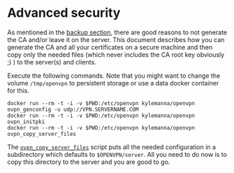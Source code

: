 # Advanced security

As mentioned in the [backup section](/docs/backup.md), there are good reasons to not generate the CA and/or leave it on the server. This document describes how you can generate the CA and all your certificates on a secure machine and then copy only the needed files (which never includes the CA root key obviously ;) ) to the server(s) and clients.

Execute the following commands. Note that you might want to change the volume `/tmp/openvpn` to persistent storage or use a data docker container for this.

    docker run --rm -t -i -v $PWD:/etc/openvpn kylemanna/openvpn ovpn_genconfig -u udp://VPN.SERVERNAME.COM
    docker run --rm -t -i -v $PWD:/etc/openvpn kylemanna/openvpn ovpn_initpki
    docker run --rm -t -i -v $PWD:/etc/openvpn kylemanna/openvpn ovpn_copy_server_files

The [`ovpn_copy_server_files`](/bin/ovpn_copy_server_files) script puts all the needed configuration in a subdirectory which defaults to `$OPENVPN/server`. All you need to do now is to copy this directory to the server and you are good to go.
